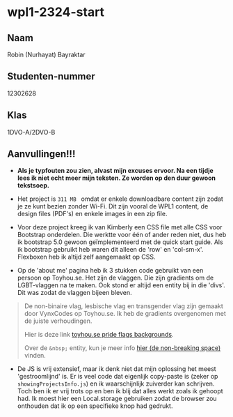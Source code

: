 # wpl1-2324-start

## Naam
Robin (Nurhayat) Bayraktar

## Studenten-nummer
12302628

## Klas
1DVO-A/2DVO-B

## Aanvullingen!!!
+ **Als je typfouten zou zien, alvast mijn excuses ervoor. Na een tijdje lees ik niet echt meer mijn teksten. Ze worden op den duur gewoon tekstsoep.**

+ Het project is `311 MB ` omdat er enkele downloadbare content zijn zodat je ze kunt bezien zonder Wi-Fi. Dit zijn vooral de WPL1 content, de design files (PDF's) en enkele images in een zip file. 

+ Voor deze project kreeg ik van Kimberly een CSS file met alle CSS voor Bootstrap onderdelen. Die werktte voor één of ander reden niet, dus heb ik bootstrap 5.0 gewoon geïmplementeerd met de quick start guide. Als ik bootstrap gebruikt heb waren dit alleen de 'row' en 'col-sm-x'. Flexboxen heb ik altijd zelf aangemaakt op CSS.

+ Op de 'about me' pagina heb ik 3 stukken code gebruikt van een persoon op Toyhou.se. Het zijn de vlaggen. Die zijn gradients om de LGBT-vlaggen na te maken. Ook stond er altijd een entity bij in die 'divs'. Dit was zodat de vlaggen bijeen bleven.
> De non-binaire vlag, lesbische vlag en transgender vlag zijn gemaakt door VynxCodes op Toyhou.se. Ik heb de gradients overgenomen met de juiste verhoudingen.
>
> Hier is deze link [toyhou.se pride flags backgrounds](https://toyhou.se/16962387.html-pride-flags/16990719.code).
>
>Over de `&nbsp;` entity, kun je meer info [hier (de non-breaking space)](https://www.w3schools.com/html/html_entities.asp) vinden.

+ De JS is vrij extensief, maar ik denk niet dat mijn oplossing het meest 'gestroomlijnd' is. Er is veel code dat eigenlijk copy-paste is (zeker op `showingProjectsInfo.js`) en ik waarschijnlijk zuiverder kan schrijven. Toch ben ik er vrij trots op en ben ik blij dat alles werkt zoals ik gehoopt had. Ik moest hier een Local.storage gebruiken zodat de browser zou onthouden dat ik op een specifieke knop had gedrukt.